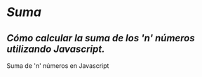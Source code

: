 # **_Suma_**

## **_Cómo calcular la suma de los 'n' números utilizando Javascript._**
Suma de 'n' números en Javascript
